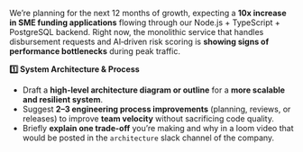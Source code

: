 We’re planning for the next 12 months of growth, expecting a **10x increase in SME funding applications** flowing through our Node.js + TypeScript + PostgreSQL backend. Right now, the monolithic service that handles disbursement requests and AI‑driven risk scoring is **showing signs of performance bottlenecks** during peak traffic.

**1️⃣ System Architecture & Process**

- Draft a **high-level architecture diagram or outline** for a **more scalable and resilient system**.
- Suggest **2–3 engineering process improvements** (planning, reviews, or releases) to improve **team velocity** without sacrificing code quality.
- Briefly **explain one trade-off** you’re making and why in a loom video that would be posted in the `architecture` slack channel of the company.
